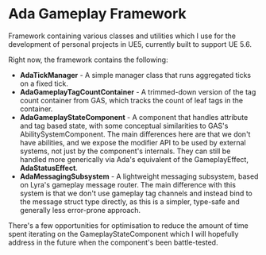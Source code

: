 # Ada Gameplay Framework
 
Framework containing various classes and utilities which I use for the development of personal projects in UE5, currently built to support UE 5.6.

Right now, the framework contains the following:

- **AdaTickManager** - A simple manager class that runs aggregated ticks on a fixed tick.
- **AdaGameplayTagCountContainer** - A trimmed-down version of the tag count container from GAS, which tracks the count of leaf tags in the container.
- **AdaGameplayStateComponent** - A component that handles attribute and tag based state, with some conceptual similarities to GAS's AbilitySystemComponent. The main differences here are that we don't have abilities, and we expose the modifier API to be used by external systems, not just by the component's internals. They can still be handled more generically via Ada's equivalent of the GameplayEffect, **AdaStatusEffect**.
- **AdaMessagingSubsystem** - A lightweight messaging subsystem, based on Lyra's gameplay message router. The main difference with this system is that we don't use gameplay tag channels and instead bind to the message struct type directly, as this is a simpler, type-safe and generally less error-prone approach.

There's a few opportunities for optimisation to reduce the amount of time spent iterating on the GameplayStateComponent which I will hopefully address in the future when the component's been battle-tested.
